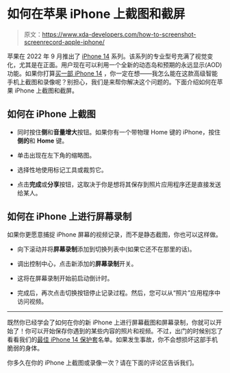 # 如何在苹果 iPhone 上截图和截屏

> 原文：<https://www.xda-developers.com/how-to-screenshot-screenrecord-apple-iphone/>

苹果在 2022 年 9 月推出了 [iPhone 14](https://www.xda-developers.com/apple-iphone-14-hands-on/) 系列。该系列的专业型号充满了视觉变化，尤其是在正面。用户现在可以利用一个全新的动态岛和预期的永远显示(AOD)功能。如果你打算[买一部 iPhone 14](https://www.xda-developers.com/best-apple-iphone-14-deals/) ，你一定在想——我怎么能在这款高级智能手机上截图和录像呢？别担心，我们是来帮你解决这个问题的。下面介绍如何在苹果 iPhone 上截图和截屏。

## 如何在 iPhone 上截图

*   同时按住**侧**和**音量增大**按钮。如果你有一个带物理 Home 键的 iPhone，按住**侧的**和 **Home** 键。

*   单击出现在左下角的缩略图。
*   选择性地使用标记工具或裁剪它。

*   点击**完成**或**分享**按钮，这取决于你是想将其保存到照片应用程序还是直接发送给某人。

## 如何在 iPhone 上进行屏幕录制

如果你更愿意捕捉 iPhone 屏幕的视频记录，而不是静态截图，你也可以这样做。

*   向下滚动并将**屏幕录制**添加到切换列表中(如果它还不在那里的话)。

*   调出控制中心，点击新添加的**屏幕录制**开关。

*   这将在屏幕录制开始前启动倒计时。
*   完成后，再次点击切换按钮停止记录过程。然后，您可以从“照片”应用程序中访问视频。

* * *

既然你已经学会了如何在你的新 iPhone 上进行屏幕截图和屏幕录制，你就可以开始了！你可以开始保存你遇到的某些内容的照片和视频。不过，出门的时候别忘了看看我们的[最佳 iPhone 14 保护套](https://www.xda-developers.com/best-apple-iphone-14-cases/)名单。如果发生事故，你不会想损坏这部手机脆弱的身体。

你多久在你的 iPhone 上截图或录像一次？请在下面的评论区告诉我们。